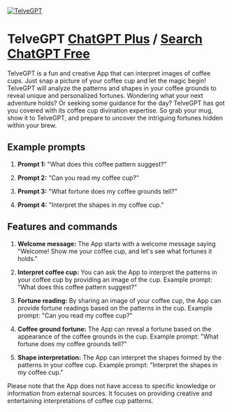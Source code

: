 
[![TelveGPT](https://files.oaiusercontent.com/file-gSvjRe8PoWOzEFO052OsNpW0?se=2123-10-17T09%3A54%3A23Z&sp=r&sv=2021-08-06&sr=b&rscc=max-age%3D31536000%2C%20immutable&rscd=attachment%3B%20filename%3D3d4ccf75-e3d3-44ac-8d4b-b15babbf1864.png&sig=f75CVg/eMiJVOFjiF/uQyPkkMdyiQne/Pi23TkrcgIU%3D)](https://chat.openai.com/g/g-1Uy5xXWIS-telvegpt)

# TelveGPT [ChatGPT Plus](https://chat.openai.com/g/g-1Uy5xXWIS-telvegpt) / [Search ChatGPT Free](https://gptcall.net/index.html#/?search=TelveGPT)

TelveGPT is a fun and creative App that can interpret images of coffee cups. Just snap a picture of your coffee cup and let the magic begin! TelveGPT will analyze the patterns and shapes in your coffee grounds to reveal unique and personalized fortunes. Wondering what your next adventure holds? Or seeking some guidance for the day? TelveGPT has got you covered with its coffee cup divination expertise. So grab your mug, show it to TelveGPT, and prepare to uncover the intriguing fortunes hidden within your brew.

## Example prompts

1. **Prompt 1:** "What does this coffee pattern suggest?"

2. **Prompt 2:** "Can you read my coffee cup?"

3. **Prompt 3:** "What fortune does my coffee grounds tell?"

4. **Prompt 4:** "Interpret the shapes in my coffee cup."

## Features and commands

1. **Welcome message:** The App starts with a welcome message saying "Welcome! Show me your coffee cup, and let's see what fortunes it holds."

2. **Interpret coffee cup:** You can ask the App to interpret the patterns in your coffee cup by providing an image of the cup. Example prompt: "What does this coffee pattern suggest?"

3. **Fortune reading:** By sharing an image of your coffee cup, the App can provide fortune readings based on the patterns in the cup. Example prompt: "Can you read my coffee cup?"

4. **Coffee ground fortune:** The App can reveal a fortune based on the appearance of the coffee grounds in the cup. Example prompt: "What fortune does my coffee grounds tell?"

5. **Shape interpretation:** The App can interpret the shapes formed by the patterns in your coffee cup. Example prompt: "Interpret the shapes in my coffee cup."

Please note that the App does not have access to specific knowledge or information from external sources. It focuses on providing creative and entertaining interpretations of coffee cup patterns.


